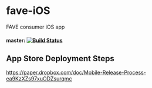 # fave-iOS
FAVE consumer iOS app  

#### master: [![Build Status](https://www.bitrise.io/app/3716a7fcdd7f02c2.svg?token=u_X_IS8lHVrTL-KOlfdbfQ&branch=master)](https://www.bitrise.io/app/3716a7fcdd7f02c2)

## App Store Deployment Steps
https://paper.dropbox.com/doc/Mobile-Release-Process-ea9KzXZs97xuODZsurqmc